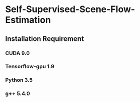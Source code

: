 # Self-Supervised-Scene-Flow-Estimation

## Installation Requirement
### CUDA 9.0
### Tensorflow-gpu 1.9
### Python 3.5
### g++ 5.4.0
